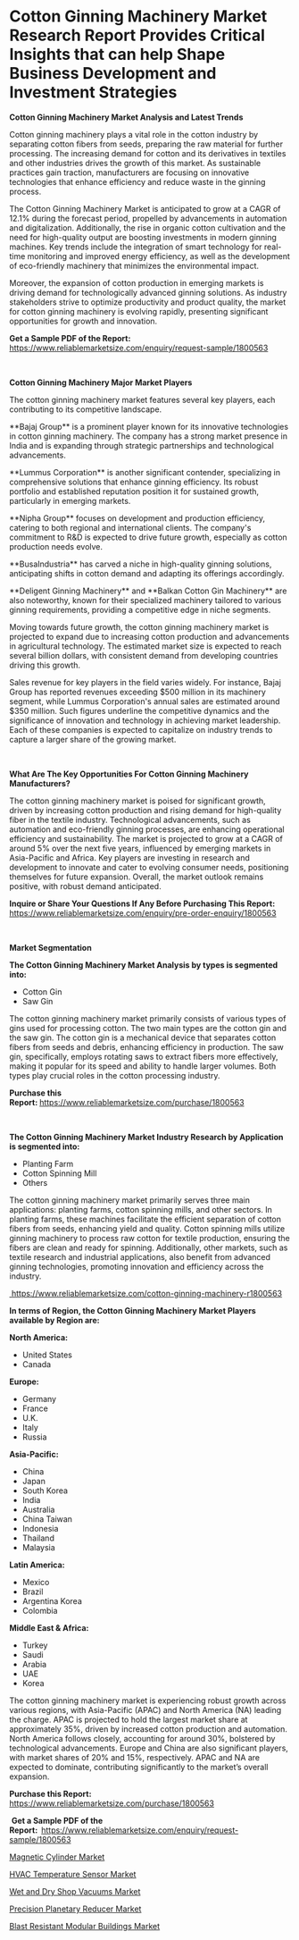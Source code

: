 <p><h1>Cotton Ginning Machinery Market Research Report Provides Critical Insights that can help Shape Business Development and Investment Strategies</h1></p><p><strong>Cotton Ginning Machinery Market Analysis and Latest Trends</strong></p>
<p><p>Cotton ginning machinery plays a vital role in the cotton industry by separating cotton fibers from seeds, preparing the raw material for further processing. The increasing demand for cotton and its derivatives in textiles and other industries drives the growth of this market. As sustainable practices gain traction, manufacturers are focusing on innovative technologies that enhance efficiency and reduce waste in the ginning process.</p><p>The Cotton Ginning Machinery Market is anticipated to grow at a CAGR of 12.1% during the forecast period, propelled by advancements in automation and digitalization. Additionally, the rise in organic cotton cultivation and the need for high-quality output are boosting investments in modern ginning machines. Key trends include the integration of smart technology for real-time monitoring and improved energy efficiency, as well as the development of eco-friendly machinery that minimizes the environmental impact. </p><p>Moreover, the expansion of cotton production in emerging markets is driving demand for technologically advanced ginning solutions. As industry stakeholders strive to optimize productivity and product quality, the market for cotton ginning machinery is evolving rapidly, presenting significant opportunities for growth and innovation.</p></p>
<p><strong>Get a Sample PDF of the Report:&nbsp;</strong> <a href="https://www.reliablemarketsize.com/enquiry/request-sample/1800563?utm_campaign=973&utm_medium=2&utm_source=Github&utm_content=ia&utm_term=10042025&utm_id=cotton-ginning-machinery">https://www.reliablemarketsize.com/enquiry/request-sample/1800563</a></p>
<p>&nbsp;</p>
<p><strong>Cotton Ginning Machinery Major Market Players</strong></p>
<p><p>The cotton ginning machinery market features several key players, each contributing to its competitive landscape. </p><p>**Bajaj Group** is a prominent player known for its innovative technologies in cotton ginning machinery. The company has a strong market presence in India and is expanding through strategic partnerships and technological advancements. </p><p>**Lummus Corporation** is another significant contender, specializing in comprehensive solutions that enhance ginning efficiency. Its robust portfolio and established reputation position it for sustained growth, particularly in emerging markets. </p><p>**Nipha Group** focuses on development and production efficiency, catering to both regional and international clients. The company's commitment to R&D is expected to drive future growth, especially as cotton production needs evolve.</p><p>**BusaIndustria** has carved a niche in high-quality ginning solutions, anticipating shifts in cotton demand and adapting its offerings accordingly. </p><p>**Deligent Ginning Machinery** and **Balkan Cotton Gin Machinery** are also noteworthy, known for their specialized machinery tailored to various ginning requirements, providing a competitive edge in niche segments.</p><p>Moving towards future growth, the cotton ginning machinery market is projected to expand due to increasing cotton production and advancements in agricultural technology. The estimated market size is expected to reach several billion dollars, with consistent demand from developing countries driving this growth.</p><p>Sales revenue for key players in the field varies widely. For instance, Bajaj Group has reported revenues exceeding $500 million in its machinery segment, while Lummus Corporation's annual sales are estimated around $350 million. Such figures underline the competitive dynamics and the significance of innovation and technology in achieving market leadership. Each of these companies is expected to capitalize on industry trends to capture a larger share of the growing market.</p></p>
<p>&nbsp;</p>
<p><strong>What Are The Key Opportunities For Cotton Ginning Machinery Manufacturers?</strong></p>
<p><p>The cotton ginning machinery market is poised for significant growth, driven by increasing cotton production and rising demand for high-quality fiber in the textile industry. Technological advancements, such as automation and eco-friendly ginning processes, are enhancing operational efficiency and sustainability. The market is projected to grow at a CAGR of around 5% over the next five years, influenced by emerging markets in Asia-Pacific and Africa. Key players are investing in research and development to innovate and cater to evolving consumer needs, positioning themselves for future expansion. Overall, the market outlook remains positive, with robust demand anticipated.</p></p>
<p><strong>Inquire or Share Your Questions If Any Before Purchasing This Report:</strong> <a href="https://www.reliablemarketsize.com/enquiry/pre-order-enquiry/1800563?utm_campaign=973&utm_medium=2&utm_source=Github&utm_content=ia&utm_term=10042025&utm_id=cotton-ginning-machinery">https://www.reliablemarketsize.com/enquiry/pre-order-enquiry/1800563</a></p>
<p>&nbsp;</p>
<p><strong>Market Segmentation</strong></p>
<p><strong>The Cotton Ginning Machinery Market Analysis by types is segmented into:</strong></p>
<p><ul><li>Cotton Gin</li><li>Saw Gin</li></ul></p>
<p><p>The cotton ginning machinery market primarily consists of various types of gins used for processing cotton. The two main types are the cotton gin and the saw gin. The cotton gin is a mechanical device that separates cotton fibers from seeds and debris, enhancing efficiency in production. The saw gin, specifically, employs rotating saws to extract fibers more effectively, making it popular for its speed and ability to handle larger volumes. Both types play crucial roles in the cotton processing industry.</p></p>
<p><strong>Purchase this Report:&nbsp;</strong><a href="https://www.reliablemarketsize.com/purchase/1800563?utm_campaign=973&utm_medium=2&utm_source=Github&utm_content=ia&utm_term=10042025&utm_id=cotton-ginning-machinery">https://www.reliablemarketsize.com/purchase/1800563</a></p>
<p>&nbsp;</p>
<p><strong>The Cotton Ginning Machinery Market Industry Research by Application is segmented into:</strong></p>
<p><ul><li>Planting Farm</li><li>Cotton Spinning Mill</li><li>Others</li></ul></p>
<p><p>The cotton ginning machinery market primarily serves three main applications: planting farms, cotton spinning mills, and other sectors. In planting farms, these machines facilitate the efficient separation of cotton fibers from seeds, enhancing yield and quality. Cotton spinning mills utilize ginning machinery to process raw cotton for textile production, ensuring the fibers are clean and ready for spinning. Additionally, other markets, such as textile research and industrial applications, also benefit from advanced ginning technologies, promoting innovation and efficiency across the industry.</p></p>
<p><a href="https://www.reliablemarketsize.com/cotton-ginning-machinery-r1800563?utm_campaign=973&utm_medium=2&utm_source=Github&utm_content=ia&utm_term=10042025&utm_id=cotton-ginning-machinery">&nbsp;https://www.reliablemarketsize.com/cotton-ginning-machinery-r1800563</a></p>
<p><strong>In terms of Region, the Cotton Ginning Machinery Market Players available by Region are:</strong></p>
<p>
    <p> <strong> North America: </strong>
        <ul>
            <li>United States</li>
            <li>Canada</li>
        </ul>
        </p> 
    <p> <strong> Europe: </strong>
        <ul>
            <li>Germany</li>
            <li>France</li>
            <li>U.K.</li>
            <li>Italy</li>
            <li>Russia</li>
        </ul>
        </p> 
    <p> <strong> Asia-Pacific: </strong>
        <ul>
            <li>China</li>
            <li>Japan</li>
            <li>South Korea</li>
            <li>India</li>
            <li>Australia</li>
            <li>China Taiwan</li>
            <li>Indonesia</li>
            <li>Thailand</li>
            <li>Malaysia</li>
        </ul>
        </p> 
    <p> <strong> Latin America: </strong>
        <ul>
            <li>Mexico</li>
            <li>Brazil</li>
            <li>Argentina Korea</li>
            <li>Colombia</li>
        </ul>
        </p> 
    <p> <strong> Middle East & Africa: </strong>
        <ul>
            <li>Turkey</li>
            <li>Saudi</li>
            <li>Arabia</li>
            <li>UAE</li>
            <li>Korea</li>
        </ul>
    </p>
    </p>
<p><p>The cotton ginning machinery market is experiencing robust growth across various regions, with Asia-Pacific (APAC) and North America (NA) leading the charge. APAC is projected to hold the largest market share at approximately 35%, driven by increased cotton production and automation. North America follows closely, accounting for around 30%, bolstered by technological advancements. Europe and China are also significant players, with market shares of 20% and 15%, respectively. APAC and NA are expected to dominate, contributing significantly to the market’s overall expansion.</p></p>
<p><strong>Purchase this Report: </strong><a href="https://www.reliablemarketsize.com/purchase/1800563?utm_campaign=973&utm_medium=2&utm_source=Github&utm_content=ia&utm_term=10042025&utm_id=cotton-ginning-machinery">https://www.reliablemarketsize.com/purchase/1800563</a></p>
<p>&nbsp;<strong>Get a Sample PDF of the Report:&nbsp;&nbsp;</strong><a href="https://www.reliablemarketsize.com/enquiry/request-sample/1800563?utm_campaign=973&utm_medium=2&utm_source=Github&utm_content=ia&utm_term=10042025&utm_id=cotton-ginning-machinery">https://www.reliablemarketsize.com/enquiry/request-sample/1800563</a></p>
<p><strong></strong></p>
<p><p><a href="https://github.com/barlevsebako/Market-Research-Report-List-1/blob/main/magnetic-cylinder-market.md?utm_campaign=973&utm_medium=2&utm_source=Github&utm_content=ia&utm_term=10042025&utm_id=cotton-ginning-machinery">Magnetic Cylinder Market</a></p><p><a href="https://github.com/tornapruttuz/Market-Research-Report-List-1/blob/main/hvac-temperature-sensor-market.md?utm_campaign=973&utm_medium=2&utm_source=Github&utm_content=ia&utm_term=10042025&utm_id=cotton-ginning-machinery">HVAC Temperature Sensor Market</a></p><p><a href="https://github.com/denighoylen1/Market-Research-Report-List-1/blob/main/wet-and-dry-shop-vacuums-market.md?utm_campaign=973&utm_medium=2&utm_source=Github&utm_content=ia&utm_term=10042025&utm_id=cotton-ginning-machinery">Wet and Dry Shop Vacuums Market</a></p><p><a href="https://github.com/aertsfecto0h/Market-Research-Report-List-1/blob/main/precision-planetary-reducer-market.md?utm_campaign=973&utm_medium=2&utm_source=Github&utm_content=ia&utm_term=10042025&utm_id=cotton-ginning-machinery">Precision Planetary Reducer Market</a></p><p><a href="https://github.com/luerabollevc/Market-Research-Report-List-1/blob/main/blast-resistant-modular-buildings-market.md?utm_campaign=973&utm_medium=2&utm_source=Github&utm_content=ia&utm_term=10042025&utm_id=cotton-ginning-machinery">Blast Resistant Modular Buildings Market</a></p></p>